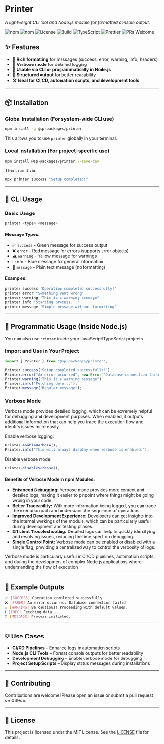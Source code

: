 # **Printer**

_A lightweight CLI tool and Node.js module for formatted console output._

![npm](https://img.shields.io/npm/v/@sp-packages/printer)
![npm](https://img.shields.io/npm/dw/@sp-packages/printer)
![License](https://img.shields.io/npm/l/@sp-packages/printer)
![Build](https://github.com/SP-Packages/printer/actions/workflows/release.yml/badge.svg)
![TypeScript](https://img.shields.io/badge/Made%20with-TypeScript-blue.svg)
![Prettier](https://img.shields.io/badge/code_style-prettier-ff69b4.svg)
![PRs Welcome](https://img.shields.io/badge/PRs-welcome-brightgreen.svg)

## **✨ Features**

- 🎨 **Rich formatting** for messages (success, error, warning, info, headers)
- 🔄 **Verbose mode** for detailed logging
- 🚀 **Usable via CLI or programmatically in Node.js**
- 📜 **Structured output** for better readability
- 🛠 **Ideal for CI/CD, automation scripts, and development tools**

---

## **📦 Installation**

### **Global Installation** (For system-wide CLI use)

```sh
npm install -g @sp-packages/printer
```

This allows you to use `printer` globally in your terminal.

### **Local Installation** (For project-specific use)

```sh
npm install @sp-packages/printer --save-dev
```

Then, run it via:

```sh
npx printer success "Setup completed!"
```

---

## **🚀 CLI Usage**

### **Basic Usage**

```sh
printer <type> <message>
```

#### **Message Types:**

- ✅ `success` - Green message for success output
- ❌ `error` - Red message for errors (supports error objects)
- ⚠ `warning` - Yellow message for warnings
- ℹ `info` - Blue message for general information
- 📝 `message` - Plain text message (no formatting)

#### **Examples:**

```sh
printer success "Operation completed successfully!"
printer error "Something went wrong"
printer warning "This is a warning message"
printer info "Starting process..."
printer message "Simple message without formatting"
```

---

## **📜 Programmatic Usage (Inside Node.js)**

You can also use `printer` inside your JavaScript/TypeScript projects.

### **Import and Use in Your Project**

```ts
import { Printer } from "@sp-packages/printer";

Printer.success("Setup completed successfully!");
Printer.error("An error occurred", new Error("Database connection failed"));
Printer.warning("This is a warning message");
Printer.info("Fetching data...");
Printer.message("Regular message");
```

### **Verbose Mode**

Verbose mode provides detailed logging, which can be extremely helpful for debugging and development purposes. When enabled, it outputs additional information that can help you trace the execution flow and identify issues more easily.

Enable verbose logging:

```ts
Printer.enableVerbose();
Printer.info("This will always display when verbose is enabled.");
```

Disable verbose mode:

```ts
Printer.disableVerbose();
```

#### **Benefits of Verbose Mode in npm Modules:**

- **Enhanced Debugging:** Verbose mode provides more context and detailed logs, making it easier to pinpoint where things might be going wrong in your code.
- **Better Traceability:** With more information being logged, you can trace the execution path and understand the sequence of operations.
- **Improved Development Experience:** Developers can get insights into the internal workings of the module, which can be particularly useful during development and testing phases.
- **Efficient Troubleshooting:** Detailed logs can help in quickly identifying and resolving issues, reducing the time spent on debugging.
- **Single Control Point:** Verbose mode can be enabled or disabled with a single flag, providing a centralized way to control the verbosity of logs.

Verbose mode is particularly useful in CI/CD pipelines, automation scripts, and during the development of complex Node.js applications where understanding the flow of execution

---

## **🎯 Example Outputs**

```sh
✅ [SUCCESS] Operation completed successfully!
❌ [ERROR] An error occurred: Database connection failed
⚠ [WARNING] Be cautious! Proceeding with default values.
ℹ [INFO] Fetching data...
📝 [MESSAGE] Process initiated.
```

---

## **💡 Use Cases**

- **CI/CD Pipelines** – Enhance logs in automation scripts
- **Node.js CLI Tools** – Format console outputs for better readability
- **Development Debugging** – Enable verbose mode for debugging
- **Project Setup Scripts** – Display status messages during installations

---

## **🤝 Contributing**

Contributions are welcome! Please open an issue or submit a pull request on GitHub.

---

## **📜 License**

This project is licensed under the MIT License. See the [LICENSE](LICENSE) file for details.
